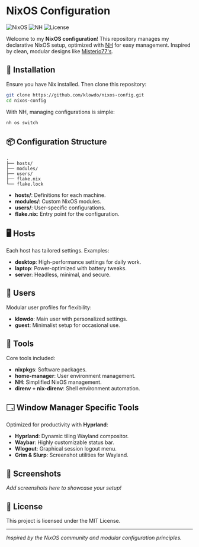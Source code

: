 # NixOS Configuration

![NixOS](https://img.shields.io/badge/NixOS-configuration-blue?logo=nixos)
![NH](https://img.shields.io/badge/Built%20with-NH-blueviolet)
![License](https://img.shields.io/badge/license-MIT-green) 

Welcome to my **NixOS configuration**! This repository manages my declarative NixOS setup, optimized with [NH](https://github.com/viperML/nh) for easy management. Inspired by clean, modular designs like [Misterio77's](https://github.com/Misterio77/nix-config).

## 🚀 Installation

Ensure you have Nix installed. Then clone this repository:

```bash
git clone https://github.com/klowdo/nixos-config.git
cd nixos-config
```

With NH, managing configurations is simple:

```bash
nh os switch
```

## 📦 Configuration Structure

```plaintext
.
├── hosts/
├── modules/
├── users/
├── flake.nix
└── flake.lock
```

- **hosts/**: Definitions for each machine.
- **modules/**: Custom NixOS modules.
- **users/**: User-specific configurations.
- **flake.nix**: Entry point for the configuration.

## 🖥️ Hosts

Each host has tailored settings. Examples:

- **desktop**: High-performance settings for daily work.
- **laptop**: Power-optimized with battery tweaks.
- **server**: Headless, minimal, and secure.

## 👤 Users

Modular user profiles for flexibility:

- **klowdo**: Main user with personalized settings.
- **guest**: Minimalist setup for occasional use.

## 🔧 Tools

Core tools included:

- **nixpkgs**: Software packages.
- **home-manager**: User environment management.
- **NH**: Simplified NixOS management.
- **direnv + nix-direnv**: Shell environment automation.

## 🗔 Window Manager Specific Tools

Optimized for productivity with **Hyprland**:

- **Hyprland**: Dynamic tiling Wayland compositor.
- **Waybar**: Highly customizable status bar.
- **Wlogout**: Graphical session logout menu.
- **Grim & Slurp**: Screenshot utilities for Wayland.

## 📸 Screenshots

*Add screenshots here to showcase your setup!*

## 📜 License

This project is licensed under the MIT License.

---

*Inspired by the NixOS community and modular configuration principles.*


